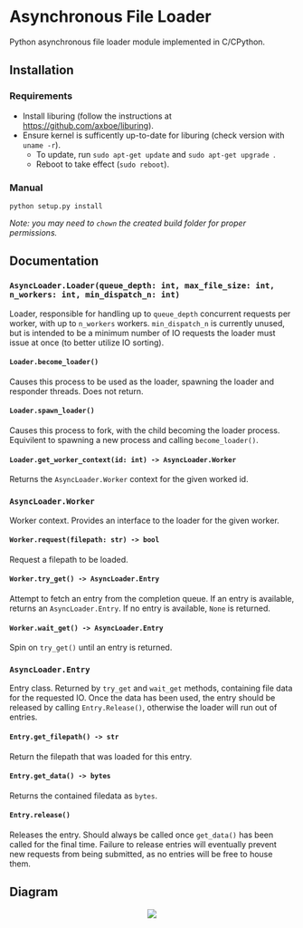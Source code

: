 # Asynchronous File Loader

Python asynchronous file loader module implemented in C/CPython.

## Installation

### Requirements

* Install liburing (follow the instructions at https://github.com/axboe/liburing).
* Ensure kernel is sufficently up-to-date for liburing (check version with `uname -r`).
  * To update, run `sudo apt-get update` and `sudo apt-get upgrade `.
  * Reboot to take effect (`sudo reboot`).

### Manual

```python setup.py install```

*Note: you may need to `chown` the created build folder for proper permissions.*

## Documentation

### `AsyncLoader.Loader(queue_depth: int, max_file_size: int, n_workers: int, min_dispatch_n: int)`

Loader, responsible for handling up to `queue_depth` concurrent requests
per worker, with up to `n_workers` workers. `min_dispatch_n` is currently
unused, but is intended to be a minimum number of IO requests the loader must
issue at once (to better utilize IO sorting).

#### `Loader.become_loader()`

Causes this process to be used as the loader, spawning the loader and responder
threads. Does not return.

#### `Loader.spawn_loader()`

Causes this process to fork, with the child becoming the loader process.
Equivilent to spawning a new process and calling `become_loader()`.

#### `Loader.get_worker_context(id: int) -> AsyncLoader.Worker`

Returns the `AsyncLoader.Worker` context for the given worked id.

### `AsyncLoader.Worker`

Worker context. Provides an interface to the loader for the given worker.

#### `Worker.request(filepath: str) -> bool`

Request a filepath to be loaded.

#### `Worker.try_get() -> AsyncLoader.Entry`

Attempt to fetch an entry from the completion queue. If an entry is available,
returns an `AsyncLoader.Entry`. If no entry is available, `None` is returned.

#### `Worker.wait_get() -> AsyncLoader.Entry`

Spin on `try_get()` until an entry is returned.

### `AsyncLoader.Entry`

Entry class. Returned by `try_get` and `wait_get` methods, containing file data
for the requested IO. Once the data has been used, the entry should be released
by calling `Entry.Release()`, otherwise the loader will run out of entries.

#### `Entry.get_filepath() -> str`

Return the filepath that was loaded for this entry.

#### `Entry.get_data() -> bytes`

Returns the contained filedata as `bytes`.

#### `Entry.release()`

Releases the entry. Should always be called once `get_data()` has been called
for the final time. Failure to release entries will eventually prevent new
requests from being submitted, as no entries will be free to house them.


## Diagram

<p align="center">
    <img src="./diagram.svg">
</p>